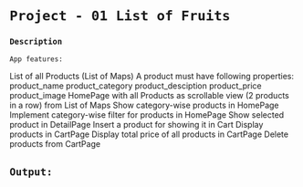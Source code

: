 # `Project - 01 List of Fruits`
### `Description`
    App features:
List of all Products (List of Maps)
A product must have following properties:
product_name
product_category
product_desciption
product_price
product_image
HomePage with all Products as scrollable view (2 products in a row) from List of Maps
Show category-wise products in HomePage
Implement category-wise filter for products in HomePage
Show selected product in DetailPage
Insert a product for showing it in Cart
 Display products in CartPage
 Display total price of all products in CartPage
Delete products from CartPage

## `Output:`

